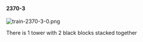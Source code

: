 #### 2370-3
![train-2370-3-0.png](https://github.com/lil-lab/nlvr/raw/master/nlvr/train/images/65/train-2370-3-0.png "train-2370-3-0.png")

There is 1 tower with 2 black blocks stacked together
